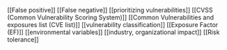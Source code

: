 [[False positive]]
[[False negative]]
[[prioritizing vulnerabilities]]
[[CVSS (Common Vulnerability Scoring System)]]
[[Common Vulnerabilities and exposures list (CVE list)]]
[[vulnerability classification]]
[[Exposure Factor (EF)]]
[[environmental variables]]
[[industry, organizational impact]]
[[Risk tolerance]]